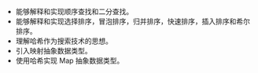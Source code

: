 
* 能够解释和实现顺序查找和二分查找。
* 能够解释和实现选择排序，冒泡排序，归并排序，快速排序，插入排序和希尔排序。
* 理解哈希作为搜索技术的思想。
* 引入映射抽象数据类型。
* 使用哈希实现 Map 抽象数据类型。
